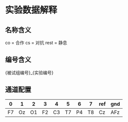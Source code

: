 # 实验数据解释

## 名称含义

co = 合作
cs = 对抗
rest = 静息

## 编号含义

{被试组编号}_{实验编号}

## 通道配置

| 0   | 1   | 2   | 3   | 4   | 5   | 6   | 7   | ref | gnd |
| --- | --- | --- | --- | --- | --- | --- | --- | --- | --- |
| F7  | Oz  | O1  | F2  | C3  | T7  | P4  | T8  | Cz  | AFz |
